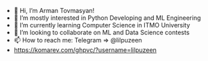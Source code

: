 - 👋 Hi, I’m Arman Tovmasyan!
- 👀 I’m mostly interested in Python Developing and ML Engineering
- 🌱 I’m currently learning Computer Science in ITMO University
- 💞️ I’m looking to collaborate on ML and Data Science contests
- 📫 How to reach me: Telegram => @lilpuzeen
- https://komarev.com/ghpvc/?username=lilpuzeen

<!---
lilpuzeen/lilpuzeen is a ✨ special ✨ repository because its `README.md` (this file) appears on your GitHub profile.
You can click the Preview link to take a look at your changes.
--->
